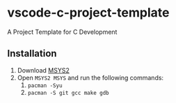 # vscode-c-project-template
A Project Template for C Development

## Installation
1. Download [MSYS2](https://www.msys2.org/)
2. Open `MSYS2 MSYS` and run the following commands:
    1. `pacman -Syu`
    2. `pacman -S git gcc make gdb`


